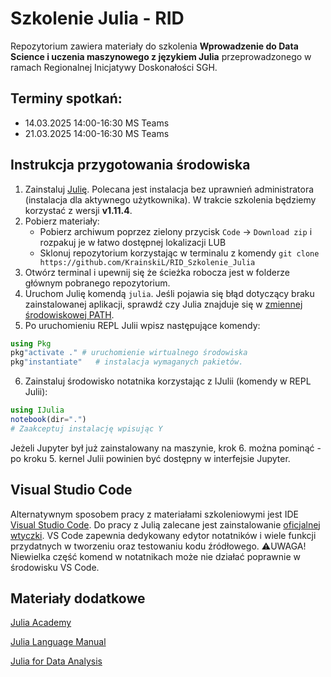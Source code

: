 # Szkolenie Julia - RID
Repozytorium zawiera materiały do szkolenia **Wprowadzenie do Data Science i uczenia maszynowego z językiem Julia** przeprowadzonego w ramach Regionalnej Inicjatywy Doskonałości SGH.

## Terminy spotkań:
* 14.03.2025 14:00-16:30 MS Teams
* 21.03.2025 14:00-16:30 MS Teams

## Instrukcja przygotowania środowiska

1. Zainstaluj [Julię](https://julialang.org/downloads/). Polecana jest instalacja bez uprawnień administratora (instalacja dla aktywnego użytkownika). W trakcie szkolenia będziemy korzystać z wersji **v1.11.4**.
2. Pobierz materiały:
    * Pobierz archiwum poprzez zielony przycisk `Code` -> `Download zip` i rozpakuj je w łatwo dostępnej lokalizacji LUB
    * Sklonuj repozytorium korzystając w terminalu z komendy `git clone https://github.com/KrainskiL/RID_Szkolenie_Julia`
3. Otwórz terminal i upewnij się że ścieżka robocza jest w folderze głównym pobranego repozytorium.
4. Uruchom Julię komendą `julia`. Jeśli pojawia się błąd dotyczący braku zainstalowanej aplikacji, sprawdź czy Julia znajduje się w [zmiennej środowiskowej PATH](https://julialang.org/downloads/platform/).
5. Po uruchomieniu REPL Julii wpisz następujące komendy:
```julia
using Pkg
pkg"activate ." # uruchomienie wirtualnego środowiska
pkg"instantiate"   # instalacja wymaganych pakietów.
```
6. Zainstaluj środowisko notatnika korzystając z IJulii (komendy w REPL Julii):
```julia
using IJulia
notebook(dir=".")
# Zaakceptuj instalację wpisując Y
```
Jeżeli Jupyter był już zainstalowany na maszynie, krok 6. można pominąć - po kroku 5. kernel Julii powinien być dostępny w interfejsie Jupyter.

## Visual Studio Code

Alternatywnym sposobem pracy z materiałami szkoleniowymi jest IDE [Visual Studio Code](https://code.visualstudio.com/). Do pracy z Julią zalecane jest zainstalowanie [oficjalnej wtyczki](https://github.com/julia-vscode/julia-vscode). VS Code zapewnia dedykowany edytor notatników i wiele funkcji przydatnych w tworzeniu oraz testowaniu kodu źródłowego. ⚠️UWAGA! Niewielka część komend w notatnikach może nie działać poprawnie w środowisku VS Code.

## Materiały dodatkowe

[Julia Academy](https://juliaacademy.com/)

[Julia Language Manual](https://docs.julialang.org/en/v1/)

[Julia for Data Analysis](https://www.manning.com/books/julia-for-data-analysis)